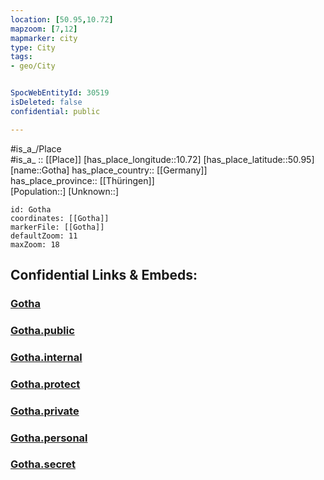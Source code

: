 ```yaml
---
location: [50.95,10.72] 
mapzoom: [7,12] 
mapmarker: city 
type: City
tags:
- geo/City


SpocWebEntityId: 30519
isDeleted: false
confidential: public

---
```

#is_a_/Place  
#is_a_ :: [[Place]] 
[has_place_longitude::10.72] 
[has_place_latitude::50.95] 
[name::Gotha] 
has_place_country:: [[Germany]]  
has_place_province:: [[Thüringen]]  
[Population::] 
[Unknown::] 


```leaflet
id: Gotha
coordinates: [[Gotha]] 
markerFile: [[Gotha]] 
defaultZoom: 11 
maxZoom: 18
```


## Confidential Links & Embeds: 

### [Gotha](/_Standards/Earth/Continent/Europe/Europe~Central/Germany/Germany~East/Thüringen/counties~TH/Gotha/cities~Gotha/Gotha-city/City/Gotha.md) 

### [Gotha.public](/_public/Earth/Continent/Europe/Europe~Central/Germany/Germany~East/Thüringen/counties~TH/Gotha/cities~Gotha/Gotha-city/City/Gotha.public.md) 

### [Gotha.internal](/_internal/Earth/Continent/Europe/Europe~Central/Germany/Germany~East/Thüringen/counties~TH/Gotha/cities~Gotha/Gotha-city/City/Gotha.internal.md) 

### [Gotha.protect](/_protect/Earth/Continent/Europe/Europe~Central/Germany/Germany~East/Thüringen/counties~TH/Gotha/cities~Gotha/Gotha-city/City/Gotha.protect.md) 

### [Gotha.private](/_private/Earth/Continent/Europe/Europe~Central/Germany/Germany~East/Thüringen/counties~TH/Gotha/cities~Gotha/Gotha-city/City/Gotha.private.md) 

### [Gotha.personal](/_personal/Earth/Continent/Europe/Europe~Central/Germany/Germany~East/Thüringen/counties~TH/Gotha/cities~Gotha/Gotha-city/City/Gotha.personal.md) 

### [Gotha.secret](/_secret/Earth/Continent/Europe/Europe~Central/Germany/Germany~East/Thüringen/counties~TH/Gotha/cities~Gotha/Gotha-city/City/Gotha.secret.md)

